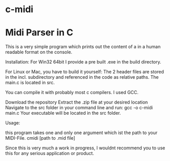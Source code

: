 # c-midi

# Midi Parser in C

This is a very simple program which prints out the content of a in a human readable format on the console.

Installation: For Win32 64bit I provide a pre built .exe in the build directory.

For Linux or Mac, you have to build it yourself:
The 2 header files are stored in the incl. subdirectory and referenced in the code as relative paths.
The main.c is located in src.

You can compile it with probably most c compilers.
I used GCC. 

Download the repository
Extract the .zip file at your desired location
Navigate to the src folder in your command line and run:
gcc -o c-midi main.c
Your executable will be located in the src folder.

Usage:

this program takes one and only one argument which ist the path to your MIDI-File.
cmidi [path to .mid file]

Since this is very much a work in progress, I wouldnt recommend you to use this for any serious application or product.
